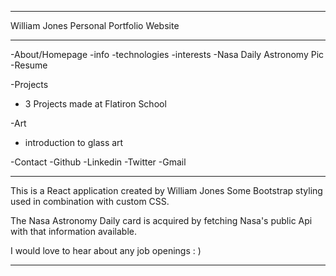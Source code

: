 --------------------------------------------------

William Jones Personal Portfolio Website

--------------------------------------------------
-About/Homepage
  -info
  -technologies
  -interests
  -Nasa Daily Astronomy Pic
  -Resume
  
-Projects
  - 3 Projects made at Flatiron School
  
-Art
  - introduction to glass art
  
-Contact
  -Github
  -Linkedin
  -Twitter
  -Gmail
  
--------------------------------------------------
This is a React application created by William Jones
Some Bootstrap styling used in combination with custom CSS.

The Nasa Astronomy Daily card is acquired by fetching Nasa's public Api with that information available.

I would love to hear about any job openings : )

--------------------------------------------------
